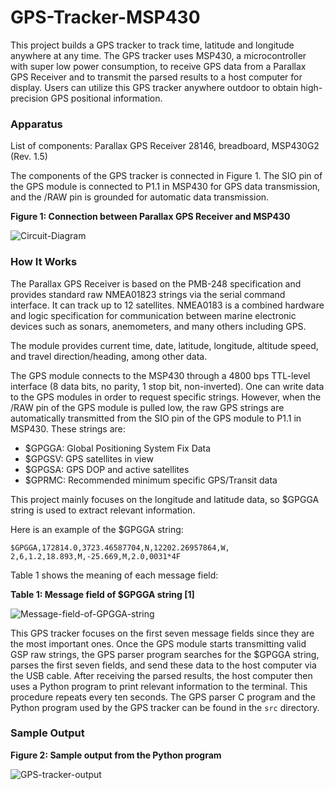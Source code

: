 # GPS-Tracker-MSP430
This project builds a GPS tracker to track time, latitude and longitude anywhere at any time. The GPS tracker uses MSP430, a microcontroller with super low power consumption, to receive GPS data from a Parallax GPS Receiver and to transmit the parsed results to a host computer for display. Users can utilize this GPS tracker anywhere outdoor to obtain high-precision GPS positional information.

### Apparatus

List of components: Parallax GPS Receiver 28146, breadboard, MSP430G2 (Rev. 1.5)

The components of the GPS tracker is connected in Figure 1. The SIO pin of the GPS module is connected to P1.1 in MSP430 for GPS data transmission, and the /RAW pin is grounded for automatic data transmission.

**Figure 1: Connection between Parallax GPS Receiver and MSP430**

![Circuit-Diagram](D:\GitHub\GPS-Tracker-MSP430\media\Circuit-Diagram.png)



### How It Works

The Parallax GPS Receiver is based on the PMB-248 specification and provides standard raw NMEA01823 strings via the serial command interface. It can track up to 12 satellites. NMEA0183 is a combined hardware and logic specification for communication between marine electronic devices such as sonars, anemometers, and many others including GPS.

The module provides current time, date, latitude, longitude, altitude speed, and travel direction/heading, among other data.

The GPS module connects to the MSP430 through a 4800 bps TTL-level interface (8 data bits, no parity, 1 stop bit, non-inverted). One can write data to the GPS modules in order to request specific strings. However, when the /RAW pin of the GPS module is pulled low, the raw GPS strings are automatically transmitted from the SIO pin of the GPS module to P1.1 in MSP430. These strings are:

- $GPGGA: Global Positioning System Fix Data
- $GPGSV: GPS satellites in view
- $GPGSA: GPS DOP and active satellites
- $GPRMC: Recommended minimum specific GPS/Transit data

This project mainly focuses on the longitude and latitude data, so $GPGGA string is used to extract relevant information.

Here is an example of the $GPGGA string:

```
$GPGGA,172814.0,3723.46587704,N,12202.26957864,W, 2,6,1.2,18.893,M,-25.669,M,2.0,0031*4F
```

Table 1 shows the meaning of each message field:

**Table 1: Message field of $GPGGA string [1]**

![Message-field-of-GPGGA-string](D:\GitHub\GPS-Tracker-MSP430\media\Message-field-of-GPGGA-string.png)

This GPS tracker focuses on the first seven message fields since they are the most important ones. Once the GPS module starts transmitting valid GSP raw strings, the GPS parser program searches for the $GPGGA string, parses the first seven fields, and send these data to the host computer via the USB cable. After receiving the parsed results, the host computer then uses a Python program to print relevant information to the terminal. This procedure repeats every ten seconds. The GPS parser C program and the Python program used by the GPS tracker can be found in the `src` directory.

### Sample Output

**Figure 2: Sample output from the Python program**

![GPS-tracker-output](D:\GitHub\GPS-Tracker-MSP430\media\GPS-tracker-output.png)
